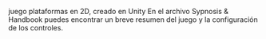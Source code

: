 juego plataformas en 2D, creado en Unity
En el archivo Sypnosis & Handbook puedes encontrar un breve resumen del juego y la configuración de los controles.

